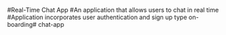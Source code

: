 #Real-Time Chat App 
#An application that allows users to chat in real time
#Application incorporates user authentication and sign up type on-boarding# chat-app
